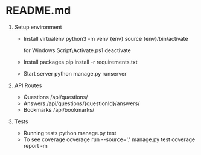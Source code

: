 # README.md

1. Setup environment

   - Install virtualenv
     python3 -m venv {env}
     source {env}/bin/activate

     for Windows
     Script\Activate.ps1
     deactivate
   - Install packages
     pip install -r requirements.txt
   - Start server
     python manage.py runserver

2. API Routes

   - Questions
     /api/questions/
   - Answers
     /api/questions/{questionId}/answers/
   - Bookmarks
     /api/bookmarks/

3. Tests
   - Running tests
     python manage.py test
   - To see coverage
     coverage run --source='.' manage.py test
     coverage report -m
